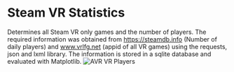 # Steam VR Statistics
Determines all Steam VR only games and the number of players. The required information was obtained from https://steamdb.info (Number of daily players) and www.vrlfg.net (appid of all VR games) using the requests, json and lxml library. The information is stored in a sqlite database and evaluated with Matplotlib.
![AVR VR Players](https://github.com/Bamux/Steam_VR_Statistics/blob/master/images/peak1.png)

